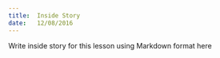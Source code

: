 ```yaml
---
title:  Inside Story
date:   12/08/2016
---
```


Write inside story for this lesson using Markdown format here